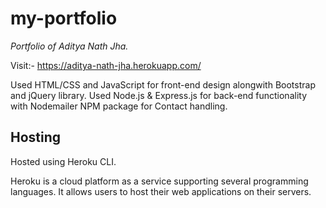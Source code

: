 # my-portfolio

*Portfolio of Aditya Nath Jha.*

Visit:- https://aditya-nath-jha.herokuapp.com/

Used HTML/CSS and JavaScript for front-end design alongwith Bootstrap and jQuery library.
Used Node.js & Express.js for back-end functionality with Nodemailer NPM package for Contact handling.

## Hosting

Hosted using Heroku CLI.

Heroku is a cloud platform as a service supporting several programming languages.
It allows users to host their web applications on their servers.
